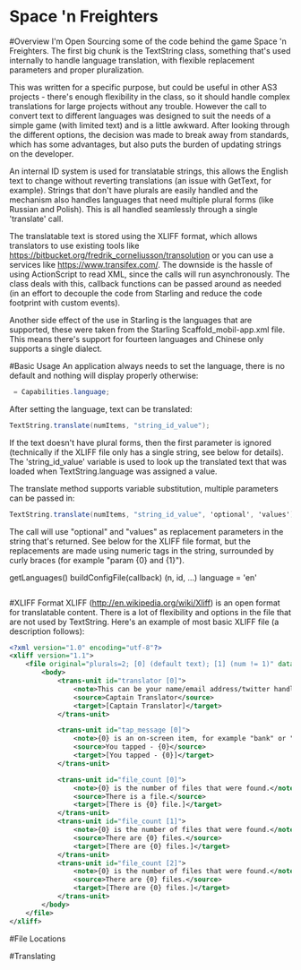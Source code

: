 Space 'n Freighters
===================

#Overview
I'm Open Sourcing some of the code behind the game Space 'n Freighters.  The first big chunk is the TextString class, something that's used internally to handle language translation, with flexible replacement parameters and proper pluralization.

This was written for a specific purpose, but could be useful in other AS3 projects - there's enough  flexibility in the class, so it should handle complex translations for large projects without any trouble.  However the call to convert text to different languages was designed to suit the needs of a simple game (with limited text) and is a little awkward.  After looking through the different options, the decision was made to break away from standards, which has some advantages, but also puts the burden of updating strings on the developer.

An internal ID system is used for translatable strings, this allows the English text to change without reverting translations (an issue with GetText, for example).  Strings that don't have plurals are easily handled and the mechanism also handles languages that need multiple plural forms (like Russian and Polish).  This is all handled seamlessly through a single 'translate' call.

The translatable text is stored using the XLIFF format, which allows translators to use existing tools like https://bitbucket.org/fredrik_corneliusson/transolution or you can use a services like https://www.transifex.com/.  The downside is the hassle of using ActionScript to read XML, since the calls will run asynchronously.  The class deals with this, callback functions can be passed around as needed (in an effort to decouple the code from Starling and reduce the code footprint with custom events).

Another side effect of the use in Starling is the languages that are supported, these were taken from the Starling Scaffold_mobil-app.xml file.  This means there's support for fourteen languages and Chinese only supports a single dialect.


#Basic Usage
An application always needs to set the language, there is no default and nothing will display properly otherwise:
```ActionScript
 = Capabilities.language;
```

After setting the language, text can be translated:
```ActionScript
TextString.translate(numItems, "string_id_value");
```

If the text doesn't have plural forms, then the first parameter is ignored (technically if the XLIFF file only has a single string, see below for details).  The 'string_id_value' variable is used to look up the translated text that was loaded when TextString.language was assigned a value.

The translate method supports variable substitution, multiple parameters can be passed in:
```ActionScript
TextString.translate(numItems, "string_id_value", 'optional', 'values');
```

The call will use "optional" and "values"  as replacement parameters in the string that's returned.  See below for the XLIFF file format, but the replacements are made using numeric tags in the string, surrounded by curly braces (for example "param {0} and {1}").



getLanguages()
buildConfigFile(callback)
(n, id, …)
language = 'en'

```ActionScript

```
#XLIFF Format
XLIFF (http://en.wikipedia.org/wiki/Xliff) is an open format for translatable content.  There is a lot of flexibility and options in the file that are not used by TextString.  Here's an example of most basic XLIFF file (a description follows):
```XML
<?xml version="1.0" encoding="utf-8"?>
<xliff version="1.1">
    <file original="plurals=2; [0] (default text); [1] (num != 1)" datatype="plaintext" source-language="en" target-language="en">
        <body>
            <trans-unit id="translator [0]">
                <note>This can be your name/email address/twitter handle, whatever!</note>
                <source>Captain Translator</source>
                <target>[Captain Translator]</target>
            </trans-unit>

            <trans-unit id="tap_message [0]">
                <note>{0} is an on-screen item, for example "bank" or "pirate".</note>
                <source>You tapped - {0}</source>
                <target>[You tapped - {0}]</target>
            </trans-unit>

            <trans-unit id="file_count [0]">
                <note>{0} is the number of files that were found.</note>
                <source>There is a file.</source>
                <target>[There is {0} file.]</target>
            </trans-unit>
            <trans-unit id="file_count [1]">
                <note>{0} is the number of files that were found.</note>
                <source>There are {0} files.</source>
                <target>[There are {0} files.]</target>
            </trans-unit>
            <trans-unit id="file_count [2]">
                <note>{0} is the number of files that were found.</note>
                <source>There are {0} files.</source>
                <target>[There are {0} files.]</target>
            </trans-unit>
        </body>
    </file>
</xliff>
```


#File Locations

#Translating
